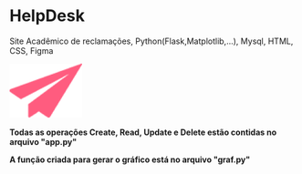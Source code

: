 # HelpDesk
Site Acadêmico de reclamações, Python(Flask,Matplotlib,...), Mysql, HTML, CSS, Figma

<img src="/static/img/aviao1cadastraraluno.png">

<b> Todas as operações Create, Read, Update e Delete estão contidas no arquivo "app.py"<b>

<b> A função criada para gerar o gráfico está no arquivo "graf.py" <b>
